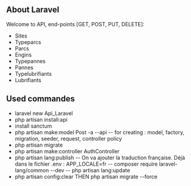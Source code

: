 ## About Laravel

Welcome to API, end-points [GET, POST, PUT, DELETE]:

-   Sites
-   Typeparcs
-   Parcs
-   Engins
-   Typepannes
-   Pannes
-   Typelubrifiants
-   Lubrifiants

## Used commandes

-   laravel new Api_Laravel
-   php artisan install:api
-   install sanctum
-   php artisan make:model Post -a --api
    -- for creating : model, factory, migration, seeder, request, controller policy
-   php artisan migrate
-   php artisan make:controller AuthController
-   php artisan lang:publish
    -- On va ajouter la traduction française. Déjà dans le fichier .env : APP_LOCALE=fr
    -- composer require laravel-lang/common --dev
    -- php artisan lang:update
-   php artisan config:clear THEN php artisan migrate --force
